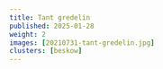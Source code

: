 ```yaml
---
title: Tant gredelin
published: 2025-01-28
weight: 2
images: [20210731-tant-gredelin.jpg]
clusters: [beskow]
---
```

